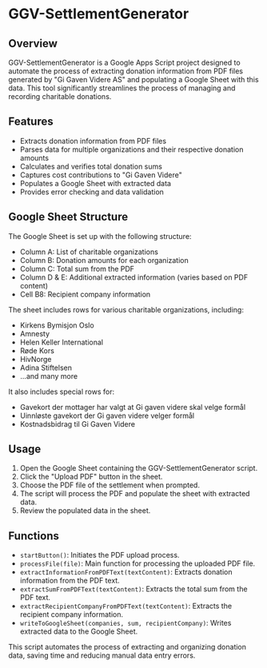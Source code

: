 # GGV-SettlementGenerator

## Overview

GGV-SettlementGenerator is a Google Apps Script project designed to automate the process of extracting donation information from PDF files generated by "Gi Gaven Videre AS" and populating a Google Sheet with this data. This tool significantly streamlines the process of managing and recording charitable donations.

## Features

- Extracts donation information from PDF files
- Parses data for multiple organizations and their respective donation amounts
- Calculates and verifies total donation sums
- Captures cost contributions to "Gi Gaven Videre"
- Populates a Google Sheet with extracted data
- Provides error checking and data validation

## Google Sheet Structure

The Google Sheet is set up with the following structure:

- Column A: List of charitable organizations
- Column B: Donation amounts for each organization
- Column C: Total sum from the PDF
- Column D & E: Additional extracted information (varies based on PDF content)
- Cell B8: Recipient company information

The sheet includes rows for various charitable organizations, including:

- Kirkens Bymisjon Oslo
- Amnesty
- Helen Keller International
- Røde Kors
- HivNorge
- Adina Stiftelsen
- ...and many more

It also includes special rows for:

- Gavekort der mottager har valgt at Gi gaven videre skal velge formål
- Uinnløste gavekort der Gi gaven videre velger formål
- Kostnadsbidrag til Gi Gaven Videre

## Usage

1. Open the Google Sheet containing the GGV-SettlementGenerator script.
2. Click the "Upload PDF" button in the sheet.
3. Choose the PDF file of the settlement when prompted.
4. The script will process the PDF and populate the sheet with extracted data.
5. Review the populated data in the sheet.

## Functions

- `startButton()`: Initiates the PDF upload process.
- `processFile(file)`: Main function for processing the uploaded PDF file.
- `extractInformationFromPDFText(textContent)`: Extracts donation information from the PDF text.
- `extractSumFromPDFText(textContent)`: Extracts the total sum from the PDF text.
- `extractRecipientCompanyFromPDFText(textContent)`: Extracts the recipient company information.
- `writeToGoogleSheet(companies, sum, recipientCompany)`: Writes extracted data to the Google Sheet.

This script automates the process of extracting and organizing donation data, saving time and reducing manual data entry errors.
